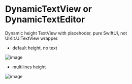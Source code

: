# DynamicTextView or DynamicTextEditor
Dynamic height TextView with placehoder, pure SwiftUI, not UIKit.UITextView wrapper. 
- default height, no text

![image](https://github.com/user-attachments/assets/ea4a5159-8be3-4099-9503-38d2547fe472)

- multilines height

![image](https://github.com/user-attachments/assets/4c0dfce9-6f01-45ed-a091-105123ef56ef)
